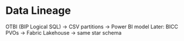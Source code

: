 # Data Lineage
OTBI (BIP Logical SQL) → CSV partitions → Power BI model
Later: BICC PVOs → Fabric Lakehouse → same star schema
